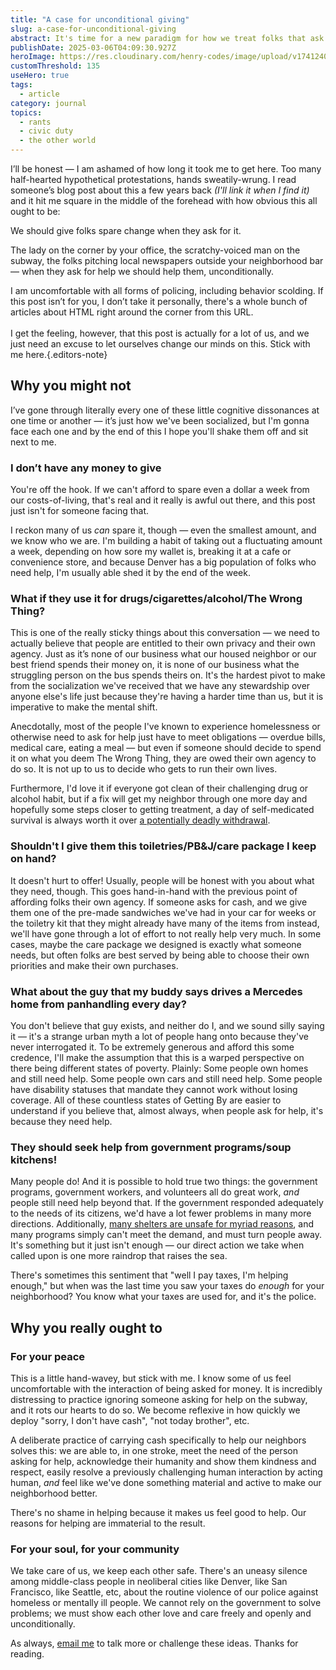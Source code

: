 ```yaml
---
title: "A case for unconditional giving"
slug: a-case-for-unconditional-giving
abstract: It's time for a new paradigm for how we treat folks that ask us for help.
publishDate: 2025-03-06T04:09:30.927Z
heroImage: https://res.cloudinary.com/henry-codes/image/upload/v1741240711/eddi-aguirre-Qglg6kUrCCw-unsplash_a6fibv.jpg
customThreshold: 135
useHero: true
tags:
  - article
category: journal
topics:
  - rants
  - civic duty
  - the other world
---
```


I’ll be honest — I am ashamed of how long it took me to get here. Too many half-hearted hypothetical protestations, hands sweatily-wrung. I read someone’s blog post about this a few years back _(I'll link it when I find it)_ and it hit me square in the middle of the forehead with how obvious this all ought to be:

We should give folks spare change when they ask for it.

The lady on the corner by your office, the scratchy-voiced man on the subway, the folks pitching local newspapers outside your neighborhood bar — when they ask for help we should help them, unconditionally.

I am uncomfortable with all forms of policing, including behavior scolding. If this post isn’t for you, I don’t take it personally, there's a whole bunch of articles about HTML right around the corner from this URL.<br/><br/>I get the feeling, however, that this post is actually for a lot of us, and we just need an excuse to let ourselves change our minds on this. Stick with me here.{.editors-note}

## Why you might not

I’ve gone through literally every one of these little cognitive dissonances at one time or another — it’s just how we've been socialized, but I'm gonna face each one and by the end of this I hope you'll shake them off and sit next to me.

### I don’t have any money to give

You're off the hook. If we can't afford to spare even a dollar a week from our costs-of-living, that's real and it really is awful out there, and this post just isn't for someone facing that.

I reckon many of us _can_ spare it, though — even the smallest amount, and we know who we are. I'm building a habit of taking out a fluctuating amount a week, depending on how sore my wallet is, breaking it at a cafe or convenience store, and because Denver has a big population of folks who need help, I'm usually able shed it by the end of the week.

### What if they use it for drugs/cigarettes/alcohol/The Wrong Thing?

This is one of the really sticky things about this conversation — we need to actually believe that people are entitled to their own privacy and their own agency. Just as it’s none of our business what our housed neighbor or our best friend spends their money on, it is none of our business what the struggling person on the bus spends theirs on. It's the hardest pivot to make from the socialization we've received that we have any stewardship over anyone else's life just because they're having a harder time than us, but it is imperative to make the mental shift.

Anecdotally, most of the people I've known to experience homelessness or otherwise need to ask for help just have to meet obligations — overdue bills, medical care, eating a meal — but even if someone should decide to spend it on what you deem The Wrong Thing, they are owed their own agency to do so. It is not up to us to decide who gets to run their own lives.

Furthermore, I'd love it if everyone got clean of their challenging drug or alcohol habit, but if a fix will get my neighbor through one more day and hopefully some steps closer to getting treatment, a day of self-medicated survival is always worth it over [a potentially deadly withdrawal](https://www.psychologytoday.com/us/blog/all-about-addiction/201001/alcohol-benzos-and-opiates-withdrawal-that-might-kill-you).

### Shouldn't I give them this toiletries/PB&J/care package I keep on hand?

It doesn't hurt to offer! Usually, people will be honest with you about what they need, though. This goes hand-in-hand with the previous point of affording folks their own agency. If someone asks for cash, and we give them one of the pre-made sandwiches we've had in your car for weeks or the toiletry kit that they might already have many of the items from instead, we'll have gone through a lot of effort to not really help very much. In some cases, maybe the care package we designed is exactly what someone needs, but often folks are best served by being able to choose their own priorities and make their own purchases.

### What about the guy that my buddy says drives a Mercedes home from panhandling every day?

You don't believe that guy exists, and neither do I, and we sound silly saying it — it's a strange urban myth a lot of people hang onto because they've never interrogated it. To be extremely generous and afford this some credence, I'll make the assumption that this is a warped perspective on there being different states of poverty. Plainly: Some people own homes and still need help. Some people own cars and still need help. Some people have disability statuses that mandate they cannot work without losing coverage. All of these countless states of Getting By are easier to understand if you believe that, almost always, when people ask for help, it's because they need help.

### They should seek help from government programs/soup kitchens!

Many people do! And it is possible to hold true two things: the government programs, government workers, and volunteers all do great work, _and_ people still need help beyond that. If the government responded adequately to the needs of its citizens, we'd have a lot fewer problems in many more directions. Additionally, [many shelters are unsafe for myriad reasons](https://www.sciencedirect.com/science/article/pii/S1353829223001296), and many programs simply can't meet the demand, and must turn people away. It's something but it just isn't enough — our direct action we take when called upon is one more raindrop that raises the sea.

There's sometimes this sentiment that "well I pay taxes, I'm helping enough," but when was the last time you saw your taxes do _enough_ for your neighborhood? You know what your taxes are used for, and it's the police.

## Why you really ought to

### For your peace

This is a little hand-wavey, but stick with me. I know some of us feel uncomfortable with the interaction of being asked for money. It is incredibly distressing to practice ignoring someone asking for help on the subway, and it rots our hearts to do so. We become reflexive in how quickly we deploy "sorry, I don't have cash", "not today brother", etc.

A deliberate practice of carrying cash specifically to help our neighbors solves this: we are able to, in one stroke, meet the need of the person asking for help, acknowledge their humanity and show them kindness and respect, easily resolve a previously challenging human interaction by acting human, _and_ feel like we've done something material and active to make our neighborhood better.

There's no shame in helping because it makes us feel good to help. Our reasons for helping are immaterial to the result.

### For your soul, for your community

We take care of us, we keep each other safe. There's an uneasy silence among middle-class people in neoliberal cities like Denver, like San Francisco, like Seattle, etc, about the routine violence of our police against homeless or mentally ill people. We cannot rely on the government to solve problems; we must show each other love and care freely and openly and unconditionally.

As always, [email me](mailto:yo@henry.codes) to talk more or challenge these ideas. Thanks for reading.

<style>
.further-reading {
    display: none; /* feels weird to have a READ MORE ABOUT CSS on an article this somber */
}
</style>
